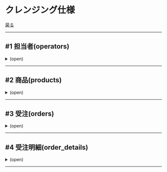 # クレンジング仕様

[戻る](../README.md)

----------

## #1 担当者(operators)

<details><summary>(open)</summary>

### <u>●Table layout</u>

| # | 名称 | データ型 | NOT NULL | 初期値 | 制約 |
| -- | -- | -- | -- | -- | -- |
| 1 | 担当者ID(operator_id) | varchar(5) | true |  | (LENGTH(operator_id) = 5) |
| 2 | 担当者名(operator_name) | varchar(30) | true |  |  |

### <u>●Constraints</u>

| # | 状況 | 対応方針 | 承認 | BacklogId |
| -- | -- | -- | :--: | -- |
| #1-01 | 担当者名が一意ではない | ⛔REMOVE | 〇 | xxxxx |
| #1-02 | 担当者IDが5桁に満たない | ⚠MODIFY<br>末尾に`X`を追加しクレンジング |  | xxxxx |

</details>

----------

## #2 商品(products)

<details><summary>(open)</summary>

### <u>●Table layout</u>

| # | 名称 | データ型 | NOT NULL | 初期値 | 制約 |
| -- | -- | -- | -- | -- | -- |
| 1 | 商品名(product_name) | varchar(30) | true |  |  |
| 2 | 商品原価(cost_price) | integer | true |  | (cost_price >= 0) |

### <u>●Constraints</u>

| # | 状況 | 対応方針 | 承認 | BacklogId |
| -- | -- | -- | :--: | -- |
| #2-01 | 商品原価がマイナス | ⚠MODIFY<br>固定値(0)に変換しクレンジング |  | xxxxx |

</details>

----------

## #3 受注(orders)

<details><summary>(open)</summary>

### <u>●Table layout</u>

| # | 名称 | データ型 | NOT NULL | 初期値 | 制約 |
| -- | -- | -- | -- | -- | -- |
| 1 | 受注番号(order_no) | integer | true |  |  |
| 2 | 受注日付(order_date) | date | true |  |  |
| 3 | 受注担当者名(order_pic) | varchar(30) | true |  |  |
| 4 | 得意先名称(customer_name) | varchar(50) | true |  |  |

### <u>●Constraints</u>

| # | 状況 | 対応方針 | 承認 | BacklogId |
| -- | -- | -- | :--: | -- |
| #3-01 | 受注日付が日付型ではない | ⚠MODIFY<br>固定値(20250101)に変換しクレンジング | 〇 | xxxxx |
| #3-02 | 受注担当者名が「担当者」に存在しない | ⚠MODIFY<br>固定値(N/A)※に変換しクレンジング | 〇 | xxxxx |

※担当者(Z9999、N/A)を「担当者」に固定で登録する。

</details>

----------

## #4 受注明細(order_details)

<details><summary>(open)</summary>

### <u>●Table layout</u>

| # | 名称 | データ型 | NOT NULL | 初期値 | 制約 |
| -- | -- | -- | -- | -- | -- |
| 1 | 受注番号(order_no) | integer | true |  |  |
| 2 | 受注明細番号(order_detail_no) | integer | true |  |  |
| 3 | 商品名(product_name) | varchar(30) | true |  |  |
| 4 | 受注数量(receiving_quantity) | integer | true |  | (receiving_quantity >= 0) |
| 5 | 出荷済フラグ(shipping_flag) | boolean | true |  |  |
| 6 | キャンセルフラグ(cancel_flag) | boolean | true |  |  |
| 7 | 販売単価(selling_price) | integer | true |  | (selling_price >= 0) |
| 8 | 商品原価(cost_price) | integer | true |  | (cost_price >= 0) |

### <u>●Constraints</u>

| # | 状況 | 対応方針 | 承認 | BacklogId |
| -- | -- | -- | :--: | -- |
| #4-01 | 出荷済フラグ/キャンセルフラグが両方ともTrue | ⛔REMOVE | 〇 | xxxxx |
| #4-02 | 受注番号が「受注」に存在しない | ⛔REMOVE | 〇 | xxxxx |
| #4-03 | 商品名が「商品」に存在しない | ⛔REMOVE |  |  |

</details>

----------
